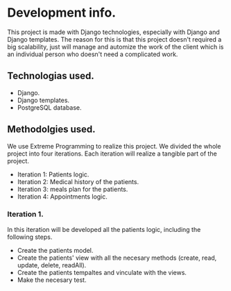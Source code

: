 # Development info.
This project is made with Django technologies, especially with Django and Django templates.
The reason for this is that this project doesn't required a big scalability, just will manage 
and automize the work of the client which is an individual person who doesn't need a complicated work.

## Technologias used.
- Django.
- Django templates.
- PostgreSQL database.

## Methodolgies used.
We use Extreme Programming to realize this project. We divided the whole project into four iterations.
Each iteration will realize a tangible part of the project.
- Iteration 1: Patients logic.
- Iteration 2: Medical history of the patients.
- Iteration 3: meals plan for the patients.
- Iteration 4: Appointments logic.

### Iteration 1.
In this iteration will be developed all the patients logic, including the following steps.
- Create the patients model.
- Create the patients' view with all the necesary methods (create, read, update, delete, readAll).
- Create the patients tempaltes and vinculate with the views.
- Make the necesary test. 